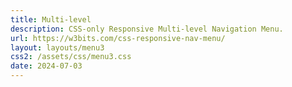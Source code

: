```yaml
---
title: Multi-level
description: CSS-only Responsive Multi-level Navigation Menu.
url: https://w3bits.com/css-responsive-nav-menu/
layout: layouts/menu3
css2: /assets/css/menu3.css
date: 2024-07-03
---
```

